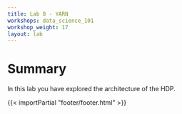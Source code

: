 ```yaml
---
title: Lab 8 - YARN
workshops: data_science_101
workshop_weight: 17
layout: lab
---
```


# Summary
In this lab you have explored the architecture of the HDP.

{{< importPartial "footer/footer.html" >}}
